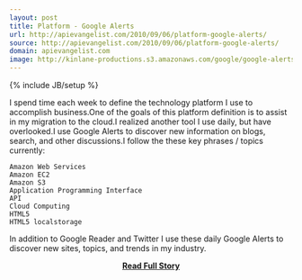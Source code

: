 ```yaml
---
layout: post
title: Platform - Google Alerts
url: http://apievangelist.com/2010/09/06/platform-google-alerts/
source: http://apievangelist.com/2010/09/06/platform-google-alerts/
domain: apievangelist.com
image: http://kinlane-productions.s3.amazonaws.com/google/google-alerts.jpg
---
```

{% include JB/setup %}<p>I spend time each week to define the technology platform I use to accomplish business.One of the goals of this platform definition is to assist in my migration to the cloud.I realized another tool I use daily, but have overlooked.I use Google Alerts to discover new information on blogs, search, and other discussions.I follow the these key phrases / topics currently:

	Amazon Web Services
	Amazon EC2
	Amazon S3
	Application Programming Interface
	API
	Cloud Computing
	HTML5
	HTML5 localstorage

In addition to Google Reader and Twitter I use these daily Google Alerts to discover new sites, topics, and trends in my industry.</p>
<center><p><a href="http://apievangelist.com/2010/09/06/platform-google-alerts/" style='padding:25px; font-sze:18px; font-weight: bold;'>Read Full Story</a></p></center>
